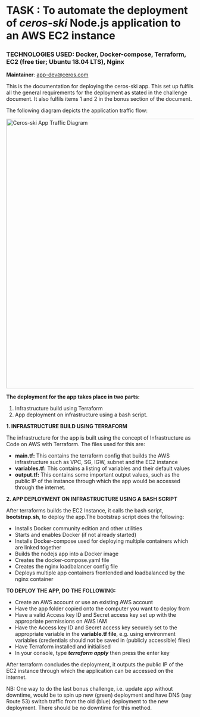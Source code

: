 # TASK : To automate the deployment of _ceros-ski_ Node.js application to an AWS EC2 instance
### TECHNOLOGIES USED: Docker, Docker-compose, Terraform, EC2 (free tier; Ubuntu 18.04 LTS), Nginx

**Maintainer**: app-dev@ceros.com
    
This is the documentation for deploying the ceros-ski app. This set up fulfils all the general requirements for the deployment as stated in the challenge document. It also fulfils items 1 and 2 in the bonus section of the document.

The following diagram depicts the application traffic flow:

<img width="723" alt="Ceros-ski App Traffic Diagram" src="https://user-images.githubusercontent.com/37908685/56900121-0054c800-6a8d-11e9-9e5b-33cb8fb25a3b.png">


**The deployment for the app takes place in two parts:**
1. Infrastructure build using Terraform
2. App deployment on infrastructure using a bash script.


**1. INFRASTRUCTURE BUILD USING TERRAFORM** 
  
The infrastructure for the app is built using the concept of Infrastructure as Code on AWS with Terraform. The files used for this are:
  - **main.tf:** This contains the terraform config that builds the AWS infrastructure such as VPC, SG, IGW, subnet and the EC2 instance
  - **variables.tf:** This contains a listing of variables and their default values
  - **output.tf:** This contains some important output values, such as the public IP of the instance through which the app would  be accessed through the internet.


**2. APP DEPLOYMENT ON INFRASTRUCTURE USING A BASH SCRIPT**
  
After terraforms builds the EC2 Instance, it calls the bash script, **bootstrap.sh**, to deploy the app.The bootstrap script does the following:
  
  - Installs Docker community edition and other utilities
  - Starts and enables Docker (if not already started)
  - Installs Docker-compose used for deploying multiple containers which are  linked together
  - Builds the nodejs app into a Docker image
  - Creates the docker-compose.yaml file
  - Creates the nginx loadbalancer config file
  - Deploys multiple app containers frontended and loadbalanced by the nginx container


**TO DEPLOY THE APP, DO THE FOLLOWING:**
  - Create an AWS account or use an existing AWS account
  - Have the app folder copied onto the computer you want to deploy from
  - Have a valid Access key ID and Secret access key set up with the appropriate permissions on AWS IAM
  - Have the Access key ID and Secret access key securely set to the appropriate variable in the **variable.tf file**, e.g. using environment variables (credentials should not be saved in (publicly accessible) files)
  - Have Terraform installed and initialised
  - In your console, type **_terraform apply_** then press the enter key

After terraform concludes the deployment, it outputs the public IP of the EC2 instance through which the application can be accessed on the internet.

NB: One way to do the last bonus challenge, i.e. update app without downtime, would be to spin up new (green) deployment and                                                have DNS (say Route 53) switch traffic from the old (blue) deployment to the new deployment. There should be no downtime for   this method.
